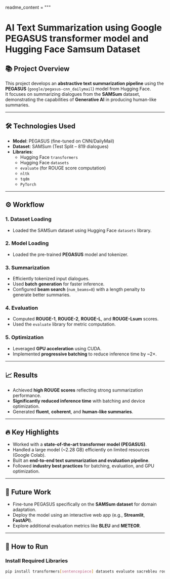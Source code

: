 

readme_content = """
# AI Text Summarization using Google PEGASUS transformer model and Hugging Face Samsum Dataset

## 📚 Project Overview
This project develops an **abstractive text summarization pipeline** using the **PEGASUS** (`google/pegasus-cnn_dailymail`) model from Hugging Face.  
It focuses on summarizing dialogues from the **SAMSum** dataset, demonstrating the capabilities of **Generative AI** in producing human-like summaries.

---

## 🛠️ Technologies Used
- **Model**: PEGASUS (fine-tuned on CNN/DailyMail)
- **Dataset**: SAMSum (Test Split – 819 dialogues)
- **Libraries**:
  - Hugging Face `transformers`
  - Hugging Face `datasets`
  - `evaluate` (for ROUGE score computation)
  - `nltk`
  - `tqdm`
  - `PyTorch`

---

## ⚙️ Workflow

### 1. Dataset Loading
- Loaded the SAMSum dataset using Hugging Face `datasets` library.

### 2. Model Loading
- Loaded the pre-trained **PEGASUS** model and tokenizer.

### 3. Summarization
- Efficiently tokenized input dialogues.
- Used **batch generation** for faster inference.
- Configured **beam search** (`num_beams=8`) with a length penalty to generate better summaries.

### 4. Evaluation
- Computed **ROUGE-1**, **ROUGE-2**, **ROUGE-L**, and **ROUGE-Lsum** scores.
- Used the `evaluate` library for metric computation.

### 5. Optimization
- Leveraged **GPU acceleration** using CUDA.
- Implemented **progressive batching** to reduce inference time by ~2×.

---

## 📈 Results
- Achieved **high ROUGE scores** reflecting strong summarization performance.
- **Significantly reduced inference time** with batching and device optimization.
- Generated **fluent**, **coherent**, and **human-like summaries**.

---

## 🔥 Key Highlights
- Worked with a **state-of-the-art transformer model (PEGASUS)**.
- Handled a large model (~2.28 GB) efficiently on limited resources (Google Colab).
- Built an **end-to-end text summarization and evaluation pipeline**.
- Followed **industry best practices** for batching, evaluation, and GPU optimization.

---

## 🧩 Future Work
- Fine-tune PEGASUS specifically on the **SAMSum dataset** for domain adaptation.
- Deploy the model using an interactive web app (e.g., **Streamlit**, **FastAPI**).
- Explore additional evaluation metrics like **BLEU** and **METEOR**.

---

## 📍 How to Run

### Install Required Libraries
```bash
pip install transformers[sentencepiece] datasets evaluate sacrebleu rouge_score py7zr tqdm nltk
